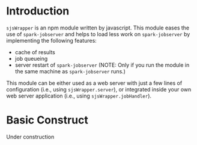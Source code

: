 # Introduction

`sjsWrapper` is an npm module written by javascript. This module eases the use
of `spark-jobserver` and helps to load less work on `spark-jobserver` by
implementing the following features:

- cache of results
- job queueing
- server restart of `spark-jobserver` (NOTE: Only if you run the module in the
same machine as `spark-jobserver` runs.)

This module can be either used as a web server with just a few lines of
configuration (i.e., using `sjsWrapper.server`), or integrated inside your
own web server application (i.e., using `sjsWrapper.jobHandler`).

# Basic Construct

Under construction
